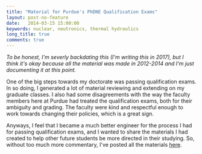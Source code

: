 ```yaml
---
title: "Material for Purdue's PhDNE Qualification Exams"
layout: post-no-feature
date:   2014-03-15 15:00:00
keywords: nuclear, neutronics, thermal hydraulics
long_title: true
comments: true
---
```


*To be honest, I'm severly backdating this (I'm writing this in 2017), but I
 think it's okay because all the material was made in 2012-2014 and I'm just
 documenting it at this point.*

One of the big steps towards my doctorate was passing qualification exams.  In
so doing, I generated a lot of material reviewing and extending on my graduate
classes.  I also had some disagreements with the way the faculty members here at
Purdue had treated the qualification exams, both for their ambiguity and
grading.  The faculty were kind and respectful enough to work towards changing
their policies, which is a great sign.

Anyways, I feel that I became a much better engineer for the process I had for
passing qualification exams, and I wanted to share the materials I had created
to help other future students be more directed in their studying.  So, without
too much more commentary, I've posted all the materials
[here](https://alexhagen.github.io/qe/).
